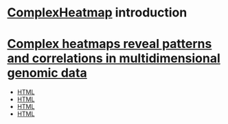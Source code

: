 # [ComplexHeatmap](https://jokergoo.github.io/ComplexHeatmap-reference/book/) introduction
# [Complex heatmaps reveal patterns and correlations in multidimensional genomic data](https://academic.oup.com/bioinformatics/article/32/18/2847/1743594?login=false) 

* [HTML](https://htmlpreview.github.io/?https://github.com/arraytools/heatmap/complexHeatmap/ComplexHeatmap-supplementary1-4/supplS1_TCGA_OncoPrint/blob/main/supplS1_OncoPrint.html)
* [HTML](https://htmlpreview.github.io/?https://github.com/arraytools/heatmap/complexHeatmap/ComplexHeatmap-supplementary1-4/supplS2_scRNASeq/blob/main/supplS2_scRNASeq.html)
* [HTML](https://htmlpreview.github.io/?https://github.com/arraytools/heatmap/complexHeatmap/ComplexHeatmap-supplementary1-4/supplS3_methylation/blob/main/supplS3_methylation.html)
* [HTML](https://htmlpreview.github.io/?https://github.com/arraytools/heatmap/complexHeatmap/ComplexHeatmap-supplementary1-4/supplS4_GBM_450K/blob/main/supplS4_GBM_450K.html)
